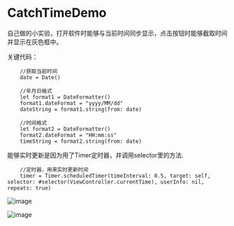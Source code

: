 # CatchTimeDemo

自己做的小实验，打开软件时能够与当前时间同步显示，点击按钮时能够截取时间并显示在灰色框中。

关键代码：

        //获取当前时间
        date = Date()
        
        //年月日格式
        let format1 = DateFormatter()
        format1.dateFormat = "yyyy/MM/dd"
        dateString = format1.string(from: date)
        
        //时间格式
        let format2 = DateFormatter()
        format2.dateFormat = "HH:mm:ss"
        timeString = format2.string(from: date)
        
        
能够实时更新是因为用了Timer定时器，并调用selector里的方法.

        //定时器，用来实时更新时间
        timer = Timer.scheduledTimer(timeInterval: 0.5, target: self, selector: #selector(ViewController.currentTime), userInfo: nil, repeats: true)

![image](https://github.com/Kimsswift/CatchTimeDemo/blob/master/images/catch1.png)

![image](https://github.com/Kimsswift/CatchTimeDemo/blob/master/images/catch2.png)
